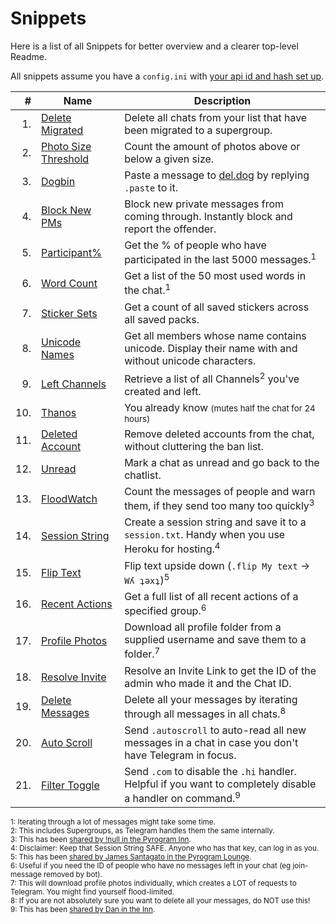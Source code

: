 # Snippets

Here is a list of all Snippets for better overview and a clearer top-level Readme.

All snippets assume you have a `config.ini` with [your api id and hash set up][API].

| # | Name | Description |
| --: | --- | --- |
| 1. | [Delete Migrated](delete_migrated.py) | Delete all chats from your list that have been migrated to a supergroup.
| 2. | [Photo Size Threshold](photo_threshold.py) | Count the amount of photos above or below a given size.
| 3. | [Dogbin](dogbin.py) | Paste a message to [del.dog](https://del.dog) by replying `.paste` to it.
| 4. | [Block New PMs](block_new_pm.py) | Block new private messages from coming through. Instantly block and report the offender.
| 5. | [Participant%](participant_percent.py) | Get the % of people who have participated in the last 5000 messages.<sup>1</sup>
| 6. | [Word Count](word_count.py) | Get a list of the 50 most used words in the chat.<sup>1</sup>
| 7. | [Sticker Sets](all_sets.py) | Get a count of all saved stickers across all saved packs.
| 8. | [Unicode Names](unicode.py) | Get all members whose name contains unicode. Display their name with and without unicode characters.
| 9. | [Left Channels](left_channels.py) | Retrieve a list of all Channels<sup>2</sup> you've created and left.
| 10. | [Thanos](thanos.py) | You already know <small>(mutes half the chat for 24 hours)</small>
| 11. | [Deleted Account](delete_deleted.py) | Remove deleted accounts from the chat, without cluttering the ban list.
| 12. | [Unread](unread.py) | Mark a chat as unread and go back to the chatlist.
| 13. | [FloodWatch](flood_watch.py) | Count the messages of people and warn them, if they send too many too quickly<sup>3</sup>
| 14. | [Session String](generate_session.py) | Create a session string and save it to a `session.txt`. Handy when you use Heroku for hosting.<sup>4</sup>
| 15. | [Flip Text](flip_text.py) | Flip text upside down (`.flip My text` -> `Wʎ ʇǝxʇ`)<sup>5</sup>
| 16. | [Recent Actions](recent_actions.py) | Get a full list of all recent actions of a specified group.<sup>6</sup>
| 17. | [Profile Photos](profile_photos.py) | Download all profile folder from a supplied username and save them to a folder.<sup>7</sup>
| 18. | [Resolve Invite](resolve_invite_link.py) | Resolve an Invite Link to get the ID of the admin who made it and the Chat ID.
| 19. | [Delete Messages](delete_messages.py) | Delete all your messages by iterating through all messages in all chats.<sup>8</sup>
| 20. | [Auto Scroll](auto_scroll.py) | Send `.autoscroll` to auto-read all new messages in a chat in case you don't have Telegram in focus.
| 21. | [Filter Toggle](filter_toggle.py) | Send `.com` to disable the `.hi` handler. Helpful if you want to completely disable a handler on command.<sup>9</sup>

<sup>1: Iterating through a lot of messages might take some time.<br>
2: This includes Supergroups, as Telegram handles them the same internally.<br>
3: This has been [shared by !null in the Pyrogram Inn][FLOOD].<br>
4: Disclaimer: Keep that Session String SAFE. Anyone who has that key, can log in as you.<br>
5: This has been [shared by James Santagato in the Pyrogram Lounge][FLIP].<br>
6: Useful if you need the ID of people who have no messages left in your chat (eg join-message removed by bot).<br>
7: This will download profile photos individually, which creates a LOT of requests to Telegram. You might find yourself flood-limited.<br>
8: If you are not absolutely sure you want to delete all your messages, do NOT use this!<br>
9: This has been [shared by Dan in the Inn][TOGGLE].<br>
</sup>

[API]: https://docs.pyrogram.org/intro/setup
[FLOOD]: https://t.me/PyrogramLounge/139704
[FLIP]: https://t.me/PyrogramLounge/142144
[TOGGLE]: https://t.me/PyrogramChat/144618
